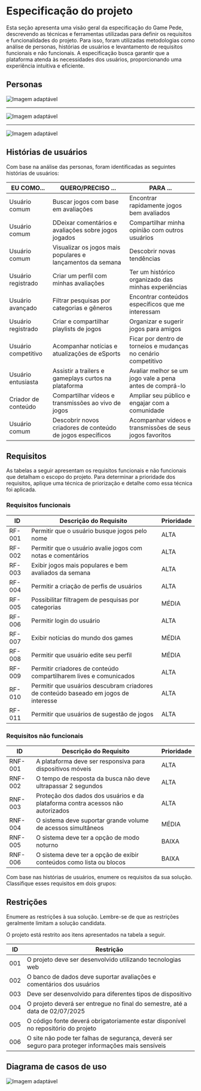 # Especificação do projeto

Esta seção apresenta uma visão geral da especificação do Game Pede, descrevendo as técnicas e ferramentas utilizadas para definir os requisitos e funcionalidades do projeto. Para isso, foram utilizadas metodologias como análise de personas, histórias de usuários e levantamento de requisitos funcionais e não funcionais. A especificação busca garantir que a plataforma atenda às necessidades dos usuários, proporcionando uma experiência intuitiva e eficiente.

## Personas

<picture>
  <source srcset="images/JoãoSilva_Dark.png" media="(prefers-color-scheme: dark)">
  <source srcset="images/JoãoSilva_Light.png" media="(prefers-color-scheme: light)">
  <img src="images/JoãoSilva_Dark.png" alt="Imagem adaptável">
</picture>

---

<picture>
  <source srcset="images/MarianaSouza_Dark.png" media="(prefers-color-scheme: dark)">
  <source srcset="images/MarianaSouza_Light.png" media="(prefers-color-scheme: light)">
  <img src="images/MarianaSouza_Dark.png" alt="Imagem adaptável">
</picture>

---

<picture>
  <source srcset="images/LucasFerreira_Dark.png" media="(prefers-color-scheme: dark)">
  <source srcset="images/LucasFerreira_Light.png" media="(prefers-color-scheme: light)">
  <img src="images/LucasFerreira_Dark.png" alt="Imagem adaptável">
</picture>

## Histórias de usuários

Com base na análise das personas, foram identificadas as seguintes histórias de usuários:

|EU COMO... | QUERO/PRECISO ...  |PARA ...                  |
|--------------------|------------------------------------|----------------------------------------|
|Usuário comum | Buscar jogos com base em avaliações | Encontrar rapidamente jogos bem avaliados|
|Usuário comum | DDeixar comentários e avaliações sobre jogos jogados | Compartilhar minha opinião com outros usuários |
|Usuário comum | Visualizar os jogos mais populares e lançamentos da semana | Descobrir novas tendências |
|Usuário registrado | Criar um perfil com minhas avaliações | Ter um histórico organizado das minhas experiências |
|Usuário avançado | Filtrar pesquisas por categorias e gêneros | Encontrar conteúdos específicos que me interessam |
|Usuário registrado | Criar e compartilhar playlists de jogos | Organizar e sugerir jogos para amigos |
|Usuário competitivo | Acompanhar notícias e atualizações de eSports | Ficar por dentro de torneios e mudanças no cenário competitivo |
|Usuário entusiasta | Assistir a trailers e gameplays curtos na plataforma | Avaliar melhor se um jogo vale a pena antes de comprá-lo |
|Criador de conteúdo | Compartilhar vídeos e transmissões ao vivo de jogos | Ampliar seu público e engajar com a comunidade |
|Usuário comum | Descobrir novos criadores de conteúdo de jogos específicos | Acompanhar vídeos e transmissões de seus jogos favoritos |

## Requisitos

As tabelas a seguir apresentam os requisitos funcionais e não funcionais que detalham o escopo do projeto. Para determinar a prioridade dos requisitos, aplique uma técnica de priorização e detalhe como essa técnica foi aplicada.

### Requisitos funcionais

|ID    | Descrição do Requisito  | Prioridade |
|------|-----------------------------------------|----|
|RF-001| Permitir que o usuário busque jogos pelo nome | ALTA | 
|RF-002| Permitir que o usuário avalie jogos com notas e comentários | ALTA |
|RF-003| Exibir jogos mais populares e bem avaliados da semana | ALTA |
|RF-004| Permitir a criação de perfis de usuários | ALTA |
|RF-005| Possibilitar filtragem de pesquisas por categorias | MÉDIA |
|RF-006| Permitir login do usuário | ALTA |
|RF-007| Exibir notícias do mundo dos games | MÉDIA |
|RF-008| Permitir que usuário edite seu perfil | MÉDIA |
|RF-009| Permitir criadores de conteúdo compartilharem lives e comunicados| ALTA |
|RF-010| Permitir que usuários descubram criadores de conteúdo baseado em jogos de interesse | ALTA |
|RF-011| Permitir que usuários de sugestão de jogos | ALTA |


### Requisitos não funcionais

|ID     | Descrição do Requisito  |Prioridade |
|-------|-------------------------|----|
|RNF-001| A plataforma deve ser responsiva para dispositivos móveis | ALTA | 
|RNF-002| O tempo de resposta da busca não deve ultrapassar 2 segundos | ALTA | 
|RNF-003| Proteção dos dados dos usuários e da plataforma contra acessos não autorizados | ALTA | 
|RNF-004| O sistema deve suportar grande volume de acessos simultâneos | MÉDIA | 
|RNF-005| O sistema deve ter a opção de modo noturno | BAIXA |
|RNF-006| O sistema deve ter a opção de exibir conteúdos como lista ou blocos| BAIXA |  

Com base nas histórias de usuários, enumere os requisitos da sua solução. Classifique esses requisitos em dois grupos:


## Restrições

Enumere as restrições à sua solução. Lembre-se de que as restrições geralmente limitam a solução candidata.

O projeto está restrito aos itens apresentados na tabela a seguir.

|ID| Restrição                                             |
|--|-------------------------------------------------------|
|001| O projeto deve ser desenvolvido utilizando tecnologias web |
|002| O banco de dados deve suportar avaliações e comentários dos usuários |
|003| Deve ser desenvolvido para diferentes tipos de dispositivo |
|004| O projeto deverá ser entregue no final do semestre, até a data de 02/07/2025 |
|005| O código fonte deverá obrigatoriamente estar disponível no repositório do projeto |
|006| O site não pode ter falhas de segurança, deverá ser seguro para proteger informações mais sensíveis |


## Diagrama de casos de uso

  <img src="images/Caso de uso.jpg" alt="Imagem adaptável">
